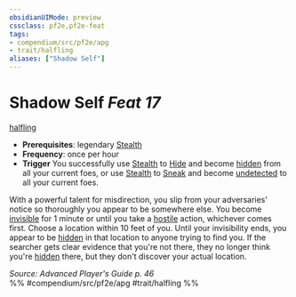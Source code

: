 ```yaml
---
obsidianUIMode: preview
cssclass: pf2e,pf2e-feat
tags:
- compendium/src/pf2e/apg
- trait/halfling
aliases: ["Shadow Self"]
---
```

# Shadow Self  *Feat 17*  
[halfling](../../rules/traits/halfling.md)  

- **Prerequisites**: legendary [Stealth](../skills.md#Stealth)
- **Frequency**: once per hour
- **Trigger** You successfully use [Stealth](../skills.md#Stealth) to [Hide](../../rules/actions/hide.md) and become [hidden](../../rules/conditions.md#Hidden) from all your current foes, or use [Stealth](../skills.md#Stealth) to [Sneak](../../rules/actions/sneak.md) and become [undetected](../../rules/conditions.md#Undetected) to all your current foes.

With a powerful talent for misdirection, you slip from your adversaries' notice so thoroughly you appear to be somewhere else. You become [invisible](../../rules/conditions.md#Invisible) for 1 minute or until you take a [hostile](../../rules/conditions.md#Hostile) action, whichever comes first. Choose a location within 10 feet of you. Until your invisibility ends, you appear to be [hidden](../../rules/conditions.md#Hidden) in that location to anyone trying to find you. If the searcher gets clear evidence that you're not there, they no longer think you're [hidden](../../rules/conditions.md#Hidden) there, but they don't discover your actual location.

*Source: Advanced Player's Guide p. 46*  
%% #compendium/src/pf2e/apg #trait/halfling %%